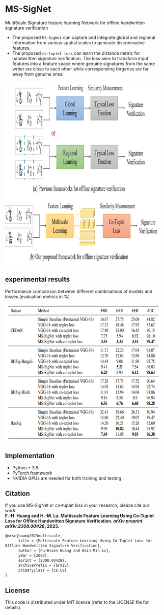 # MS-SigNet
MultiScale Signature feature learning Network for offline handwritten signature verification

* The proposed `MS-SigNet` can capture and integrate global and regional information from various spatial scales to generate discriminative features.
* The proposed `co-tuplet loss` can learn the distance metric for handwritten signature verification. The loss aims to transform input features into a feature space where genuine signatures from the same writer are close to each other while corresponding forgeries are far away from genuine ones.

<img src="./images/comparison.png" alt="comparison" height="600">

## experimental results ##

Performance comparison between different combinations of models and losses (evaluation metrics in %)

<img src="./images/performance.png" alt="performance" height="450">

## Implementation ##
* Python ≥ 3.8
* PyTorch framework
* NVIDIA GPUs are needed for both training and testing

## Citation ##

If you use MS-SigNet or co-tuplet loss in your research, please cite our work: </br>
**F.-H. Huang and H.-M. Lu. Multiscale Feature Learning Using Co-Tuplet Loss for Offline Handwritten Signature Verification. *arXiv preprint arXiv:2308.00428*, 2023.**

```
@misc{huang2023multiscale,
      title = {Multiscale Feature Learning Using Co-Tuplet Loss for Offline Handwritten Signature Verification}, 
      author = {Fu-Hsien Huang and Hsin-Min Lu},
      year = {2023},
      eprint = {2308.00428},
      archivePrefix = {arXiv},
      primaryClass = {cs.CV}
}
```

## License ##
This code is distributed under MIT license (refer to the LICENSE file for details).

